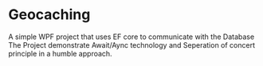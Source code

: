 # Geocaching

A simple WPF project that uses EF core to communicate with the Database
The Project demonstrate Await/Aync technology and Seperation of concert principle in a humble approach. 
